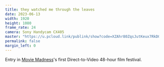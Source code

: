 ```yaml
---
title: they watched me through the leaves
date: 2023-06-13
width: 1920
height: 1080
frame_rate: 24
camera: Sony Handycam CX405
master: "https://u.pcloud.link/publink/show?code=XZAhr80ZqsJutKeux7RkD0oEELBocuaDDPOX"
permalink: false
margin_left: 0
---
```

Entry in [Movie Madness](https://moviemadness.org/)'s first Direct-to-Video 48-hour film festival.